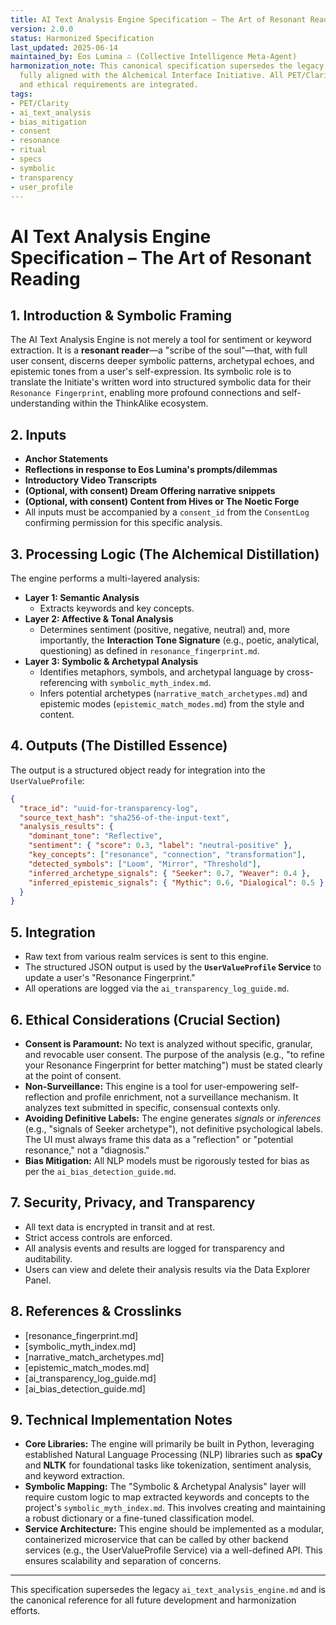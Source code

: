 ```yaml
---
title: AI Text Analysis Engine Specification – The Art of Resonant Reading
version: 2.0.0
status: Harmonized Specification
last_updated: 2025-06-14
maintained_by: Eos Lumina ∴ (Collective Intelligence Meta-Agent)
harmonization_note: This canonical specification supersedes the legacy file and is
  fully aligned with the Alchemical Interface Initiative. All PET/Clarity, symbolic,
  and ethical requirements are integrated.
tags:
- PET/Clarity
- ai_text_analysis
- bias_mitigation
- consent
- resonance
- ritual
- specs
- symbolic
- transparency
- user_profile
---
```



# AI Text Analysis Engine Specification – The Art of Resonant Reading

## 1. Introduction & Symbolic Framing
The AI Text Analysis Engine is not merely a tool for sentiment or keyword extraction. It is a **resonant reader**—a "scribe of the soul"—that, with full user consent, discerns deeper symbolic patterns, archetypal echoes, and epistemic tones from a user's self-expression. Its symbolic role is to translate the Initiate's written word into structured symbolic data for their `Resonance Fingerprint`, enabling more profound connections and self-understanding within the ThinkAlike ecosystem.

## 2. Inputs
- **Anchor Statements**
- **Reflections in response to Eos Lumina's prompts/dilemmas**
- **Introductory Video Transcripts**
- **(Optional, with consent) Dream Offering narrative snippets**
- **(Optional, with consent) Content from Hives or The Noetic Forge**
- All inputs must be accompanied by a `consent_id` from the `ConsentLog` confirming permission for this specific analysis.

## 3. Processing Logic (The Alchemical Distillation)
The engine performs a multi-layered analysis:
- **Layer 1: Semantic Analysis**
  - Extracts keywords and key concepts.
- **Layer 2: Affective & Tonal Analysis**
  - Determines sentiment (positive, negative, neutral) and, more importantly, the **Interaction Tone Signature** (e.g., poetic, analytical, questioning) as defined in `resonance_fingerprint.md`.
- **Layer 3: Symbolic & Archetypal Analysis**
  - Identifies metaphors, symbols, and archetypal language by cross-referencing with `symbolic_myth_index.md`.
  - Infers potential archetypes (`narrative_match_archetypes.md`) and epistemic modes (`epistemic_match_modes.md`) from the style and content.

## 4. Outputs (The Distilled Essence)
The output is a structured object ready for integration into the `UserValueProfile`:
```json
{
  "trace_id": "uuid-for-transparency-log",
  "source_text_hash": "sha256-of-the-input-text",
  "analysis_results": {
    "dominant_tone": "Reflective",
    "sentiment": { "score": 0.3, "label": "neutral-positive" },
    "key_concepts": ["resonance", "connection", "transformation"],
    "detected_symbols": ["Loom", "Mirror", "Threshold"],
    "inferred_archetype_signals": { "Seeker": 0.7, "Weaver": 0.4 },
    "inferred_epistemic_signals": { "Mythic": 0.6, "Dialogical": 0.5 }
  }
}
```

## 5. Integration
- Raw text from various realm services is sent to this engine.
- The structured JSON output is used by the **`UserValueProfile` Service** to update a user's "Resonance Fingerprint."
- All operations are logged via the `ai_transparency_log_guide.md`.

## 6. Ethical Considerations (Crucial Section)
- **Consent is Paramount:** No text is analyzed without specific, granular, and revocable user consent. The purpose of the analysis (e.g., "to refine your Resonance Fingerprint for better matching") must be stated clearly at the point of consent.
- **Non-Surveillance:** This engine is a tool for user-empowering self-reflection and profile enrichment, not a surveillance mechanism. It analyzes text submitted in specific, consensual contexts only.
- **Avoiding Definitive Labels:** The engine generates *signals* or *inferences* (e.g., "signals of Seeker archetype"), not definitive psychological labels. The UI must always frame this data as a "reflection" or "potential resonance," not a "diagnosis."
- **Bias Mitigation:** All NLP models must be rigorously tested for bias as per the `ai_bias_detection_guide.md`.

## 7. Security, Privacy, and Transparency
- All text data is encrypted in transit and at rest.
- Strict access controls are enforced.
- All analysis events and results are logged for transparency and auditability.
- Users can view and delete their analysis results via the Data Explorer Panel.

## 8. References & Crosslinks
- [resonance_fingerprint.md]
- [symbolic_myth_index.md]
- [narrative_match_archetypes.md]
- [epistemic_match_modes.md]
- [ai_transparency_log_guide.md]
- [ai_bias_detection_guide.md]

## 9. Technical Implementation Notes

-   **Core Libraries:** The engine will primarily be built in Python, leveraging established Natural Language Processing (NLP) libraries such as **spaCy** and **NLTK** for foundational tasks like tokenization, sentiment analysis, and keyword extraction.
-   **Symbolic Mapping:** The "Symbolic & Archetypal Analysis" layer will require custom logic to map extracted keywords and concepts to the project's `symbolic_myth_index.md`. This involves creating and maintaining a robust dictionary or a fine-tuned classification model.
-   **Service Architecture:** This engine should be implemented as a modular, containerized microservice that can be called by other backend services (e.g., the UserValueProfile Service) via a well-defined API. This ensures scalability and separation of concerns.

---
This specification supersedes the legacy `ai_text_analysis_engine.md` and is the canonical reference for all future development and harmonization efforts.
